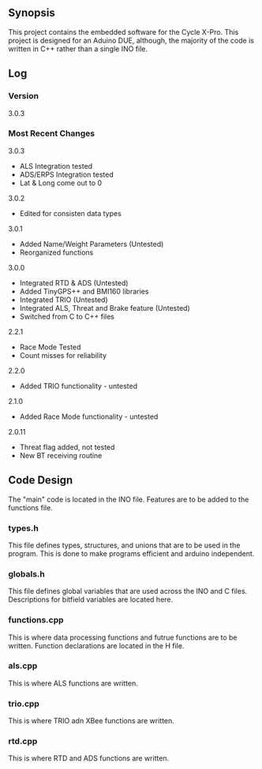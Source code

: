 ## Synopsis

This project contains the embedded software for the Cycle X-Pro. This project is designed for an Aduino DUE, although, the majority of the code is written in C++ rather than a single INO file.

## Log

### Version

3.0.3

### Most Recent Changes

3.0.3
- ALS Integration tested
- ADS/ERPS Integration tested
- Lat & Long come out to 0

3.0.2
- Edited for consisten data types

3.0.1
- Added Name/Weight Parameters (Untested)
- Reorganized functions

3.0.0
- Integrated RTD & ADS (Untested)
- Added TinyGPS++ and BMI160 libraries
- Integrated TRIO (Untested)
- Integrated ALS, Threat and Brake feature (Untested)
- Switched from C to C++ files

2.2.1
- Race Mode Tested
- Count misses for reliability

2.2.0
- Added TRIO functionality - untested

2.1.0
- Added Race Mode functionality - untested

2.0.11
- Threat flag added, not tested
- New BT receiving routine

## Code Design

The "main" code is located in the INO file. Features are to be added to the functions file.

### types.h

This file defines types, structures, and unions that are to be used in the program. This is done to make programs efficient and arduino independent.

### globals.h

This file defines global variables that are used across the INO and C files. Descriptions for bitfield variables are located here.

### functions.cpp

This is where data processing functions and futrue functions are to be written. Function declarations are located in the H file.

### als.cpp

This is where ALS functions are written.

### trio.cpp

This is where TRIO adn XBee functions are written.

### rtd.cpp

This is where RTD and ADS functions are written.
